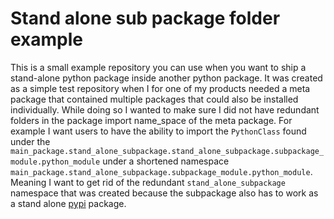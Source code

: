 # Stand alone sub package folder example

This is a small example repository you can use when you want to ship a stand-alone python
package inside another python package. It was created as a simple test repository when I
for one of my products needed a meta package that contained multiple packages that could
also be installed individually. While doing so I wanted to make sure I did not have redundant
folders in the package import name_space of the meta package. For example I want users to
have the ability to import the `PythonClass` found under the  `main_package.stand_alone_subpackage.stand_alone_subpackage.subpackage_module.python_module` under a shortened namespace `main_package.stand_alone_subpackage.subpackage_module.python_module`.
Meaning I want to get rid of the redundant `stand_alone_subpackage` namespace that was created
because the subpackage also has to work as a stand alone [pypi](https://pypi.org/) package.